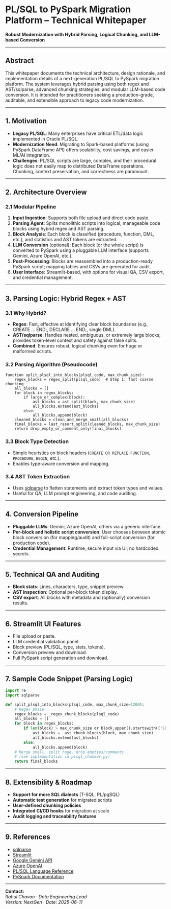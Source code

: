 # PL/SQL to PySpark Migration Platform – Technical Whitepaper

**Robust Modernization with Hybrid Parsing, Logical Chunking, and LLM-based Conversion**

---

## Abstract

This whitepaper documents the technical architecture, design rationale, and implementation details of a next-generation PL/SQL to PySpark migration platform. The system leverages hybrid parsing using both regex and AST/sqlparse, advanced chunking strategies, and modular LLM-based code conversion. It is intended for practitioners seeking a production-grade, auditable, and extensible approach to legacy code modernization.

---

## 1. Motivation

- **Legacy PL/SQL**: Many enterprises have critical ETL/data logic implemented in Oracle PL/SQL.
- **Modernization Need**: Migrating to Spark-based platforms (using PySpark DataFrame API) offers scalability, cost savings, and easier ML/AI integration.
- **Challenges**: PL/SQL scripts are large, complex, and their procedural logic does not easily map to distributed DataFrame operations. Chunking, context preservation, and correctness are paramount.

---

## 2. Architecture Overview

### 2.1 Modular Pipeline

1. **Input Ingestion**: Supports both file upload and direct code paste.
2. **Parsing Agent**: Splits monolithic scripts into logical, manageable code blocks using hybrid regex and AST parsing.
3. **Block Analysis**: Each block is classified (procedure, function, DML, etc.), and statistics and AST tokens are extracted.
4. **LLM Conversion** (optional): Each block (or the whole script) is converted to PySpark using a pluggable LLM interface (supports Gemini, Azure OpenAI, etc.).
5. **Post-Processing**: Blocks are reassembled into a production-ready PySpark script; mapping tables and CSVs are generated for audit.
6. **User Interface**: Streamlit-based, with options for visual QA, CSV export, and credential management.

---

## 3. Parsing Logic: Hybrid Regex + AST

### 3.1 Why Hybrid?

- **Regex**: Fast, effective at identifying clear block boundaries (e.g., CREATE ... END;, DECLARE ... END;, single DML).
- **AST/sqlparse**: Handles nested, ambiguous, or extremely large blocks; provides token-level context and safety against false splits.
- **Combined**: Ensures robust, logical chunking even for huge or malformed scripts.

### 3.2 Parsing Algorithm (Pseudocode)

```
function split_plsql_into_blocks(plsql_code, max_chunk_size):
    regex_blocks = regex_split(plsql_code)  # Step 1: fast coarse chunking
    all_blocks = []
    for block in regex_blocks:
        if large_or_complex(block):
            ast_blocks = ast_split(block, max_chunk_size)
            all_blocks.extend(ast_blocks)
        else:
            all_blocks.append(block)
    cleaned_blocks = clean_and_merge_small(all_blocks)
    final_blocks = last_resort_split(cleaned_blocks, max_chunk_size)
    return drop_empty_or_comment_only(final_blocks)
```

### 3.3 Block Type Detection

- Simple heuristics on block headers (`CREATE OR REPLACE FUNCTION`, `PROCEDURE`, `BEGIN`, etc.).
- Enables type-aware conversion and mapping.

### 3.4 AST Token Extraction

- Uses [sqlparse](https://github.com/andialbrecht/sqlparse) to flatten statements and extract token types and values.
- Useful for QA, LLM prompt engineering, and code auditing.

---

## 4. Conversion Pipeline

- **Pluggable LLMs**: Gemini, Azure OpenAI, others via a generic interface.
- **Per-block and holistic script conversion**: User chooses between atomic block conversion (for mapping/audit) and full-script conversion (for production code).
- **Credential Management**: Runtime, secure input via UI; no hardcoded secrets.

---

## 5. Technical QA and Auditing

- **Block stats**: Lines, characters, type, snippet preview.
- **AST inspection**: Optional per-block token display.
- **CSV export**: All blocks with metadata and (optionally) conversion results.

---

## 6. Streamlit UI Features

- File upload or paste.
- LLM credential validation panel.
- Block preview (PL/SQL, type, stats, tokens).
- Conversion preview and download.
- Full PySpark script generation and download.

---

## 7. Sample Code Snippet (Parsing Logic)

```python
import re
import sqlparse

def split_plsql_into_blocks(plsql_code, max_chunk_size=1200):
    # Regex phase
    regex_blocks = _regex_chunk_blocks(plsql_code)
    all_blocks = []
    for block in regex_blocks:
        if len(block) > max_chunk_size or block.upper().startswith(('CREATE', 'DECLARE', 'BEGIN')):
            ast_blocks = _ast_chunk_blocks(block, max_chunk_size)
            all_blocks.extend(ast_blocks)
        else:
            all_blocks.append(block)
    # Merge small, split huge, drop empties/comments
    # [see implementation in plsql_chunker.py]
    return final_blocks
```

---

## 8. Extensibility & Roadmap

- **Support for more SQL dialects** (T-SQL, PL/pgSQL)
- **Automatic test generation** for migrated scripts
- **User-defined chunking policies**
- **Integrated CI/CD hooks** for migration at scale
- **Audit logging and traceability features**

---

## 9. References

- [sqlparse](https://github.com/andialbrecht/sqlparse)
- [Streamlit](https://streamlit.io/)
- [Google Gemini API](https://ai.google.dev)
- [Azure OpenAI](https://learn.microsoft.com/en-us/azure/ai-services/openai/)
- [PL/SQL Language Reference](https://docs.oracle.com/en/database/oracle/oracle-database/19/lnpls/)
- [PySpark Documentation](https://spark.apache.org/docs/latest/api/python/reference/pyspark.sql.html)

---

**Contact:**  
*Rahul Chavan · Data Engineering Lead*  
*Version: NextGen · Date: 2025-06-11*
